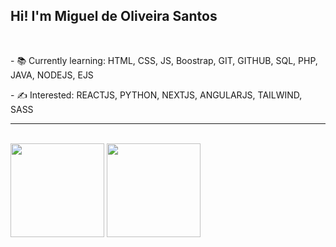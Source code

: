 ## Hi! I'm Miguel de Oliveira Santos

<br>

<p> - 📚 Currently learning: HTML, CSS, JS, Boostrap, GIT, GITHUB, SQL, PHP, JAVA, NODEJS, EJS</p>   
<p> - ✍ Interested: REACTJS, PYTHON, NEXTJS, ANGULARJS, TAILWIND, SASS</p>
<HR> 
   <br>
   <div>
<img height="150em" src="https://github-readme-stats.vercel.app/api/top-langs/?username=miguelsantos1&layout=compact&langs_count=7&theme=ocean_dark"/> 
      <img height="150em" src="https://github-readme-stats.vercel.app/api?username=miguelsantos1&theme=ocean_dark&show_icons=true"/>
</div>

 

   
  


   

